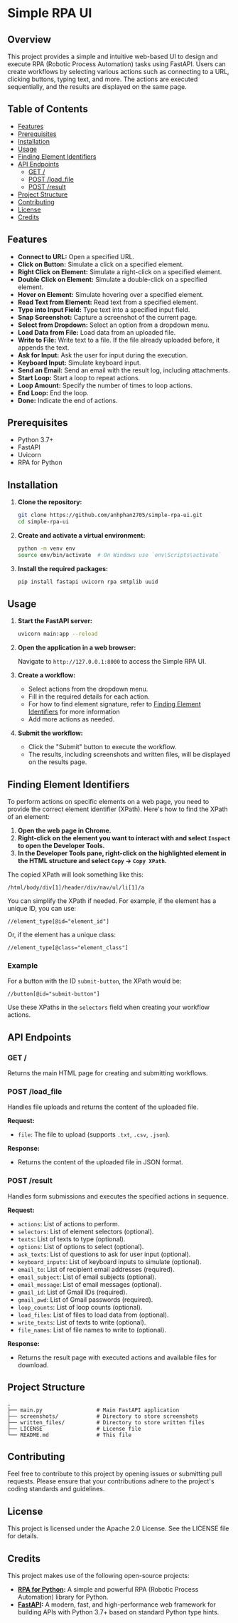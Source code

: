 # Simple RPA UI

## Overview

This project provides a simple and intuitive web-based UI to design and execute RPA (Robotic Process Automation) tasks using FastAPI. Users can create workflows by selecting various actions such as connecting to a URL, clicking buttons, typing text, and more. The actions are executed sequentially, and the results are displayed on the same page.

## Table of Contents

- [Features](#features)
- [Prerequisites](#prerequisites)
- [Installation](#installation)
- [Usage](#usage)
- [Finding Element Identifiers](#finding-element-identifiers)
- [API Endpoints](#api-endpoints)
  - [GET /](#get-)
  - [POST /load_file](#post-load_file)
  - [POST /result](#post-result)
- [Project Structure](#project-structure)
- [Contributing](#contributing)
- [License](#license)
- [Credits](#credits)

## Features

- **Connect to URL:** Open a specified URL.
- **Click on Button:** Simulate a click on a specified element.
- **Right Click on Element:** Simulate a right-click on a specified element.
- **Double Click on Element:** Simulate a double-click on a specified element.
- **Hover on Element:** Simulate hovering over a specified element.
- **Read Text from Element:** Read text from a specified element.
- **Type into Input Field:** Type text into a specified input field.
- **Snap Screenshot:** Capture a screenshot of the current page.
- **Select from Dropdown:** Select an option from a dropdown menu.
- **Load Data from File:** Load data from an uploaded file.
- **Write to File:** Write text to a file. If the file already uploaded before, it appends the text.
- **Ask for Input:** Ask the user for input during the execution.
- **Keyboard Input:** Simulate keyboard input.
- **Send an Email:** Send an email with the result log, including attachments.
- **Start Loop:** Start a loop to repeat actions.
- **Loop Amount:** Specify the number of times to loop actions.
- **End Loop:** End the loop.
- **Done:** Indicate the end of actions.

## Prerequisites

- Python 3.7+
- FastAPI
- Uvicorn
- RPA for Python

## Installation

1. **Clone the repository:**

    ```bash
    git clone https://github.com/anhphan2705/simple-rpa-ui.git
    cd simple-rpa-ui
    ```

2. **Create and activate a virtual environment:**

    ```bash
    python -m venv env
    source env/bin/activate  # On Windows use `env\Scripts\activate`
    ```

3. **Install the required packages:**

    ```bash
    pip install fastapi uvicorn rpa smtplib uuid
    ```

## Usage

1. **Start the FastAPI server:**

    ```bash
    uvicorn main:app --reload
    ```

2. **Open the application in a web browser:**

    Navigate to `http://127.0.0.1:8000` to access the Simple RPA UI.

3. **Create a workflow:**

    - Select actions from the dropdown menu.
    - Fill in the required details for each action.
    - For how to find element signature, refer to [Finding Element Identifiers](#finding-element-identifiers) for more information
    - Add more actions as needed.

4. **Submit the workflow:**

    - Click the "Submit" button to execute the workflow.
    - The results, including screenshots and written files, will be displayed on the results page.

## Finding Element Identifiers

To perform actions on specific elements on a web page, you need to provide the correct element identifier (XPath). Here's how to find the XPath of an element:

1. **Open the web page in Chrome.**
2. **Right-click on the element you want to interact with and select `Inspect` to open the Developer Tools.**
3. **In the Developer Tools pane, right-click on the highlighted element in the HTML structure and select `Copy` -> `Copy XPath`.**

The copied XPath will look something like this:

```xpath
/html/body/div[1]/header/div/nav/ul/li[1]/a
```

You can simplify the XPath if needed. For example, if the element has a unique ID, you can use:

```xpath
//element_type[@id="element_id"]
```

Or, if the element has a unique class:

```xpath
//element_type[@class="element_class"]
```

### Example

For a button with the ID `submit-button`, the XPath would be:

```xpath
//button[@id="submit-button"]
```

Use these XPaths in the `selectors` field when creating your workflow actions.

## API Endpoints

### GET /

Returns the main HTML page for creating and submitting workflows.

### POST /load_file

Handles file uploads and returns the content of the uploaded file.

**Request:**

- `file`: The file to upload (supports `.txt`, `.csv`, `.json`).

**Response:**

- Returns the content of the uploaded file in JSON format.

### POST /result

Handles form submissions and executes the specified actions in sequence.

**Request:**

- `actions`: List of actions to perform.
- `selectors`: List of element selectors (optional).
- `texts`: List of texts to type (optional).
- `options`: List of options to select (optional).
- `ask_texts`: List of questions to ask for user input (optional).
- `keyboard_inputs`: List of keyboard inputs to simulate (optional).
- `email_to`: List of recipient email addresses (required).
- `email_subject`: List of email subjects (optional).
- `email_message`: List of email messages (optional).
- `gmail_id`: List of Gmail IDs (required).
- `gmail_pwd`: List of Gmail passwords (required).
- `loop_counts`: List of loop counts (optional).
- `load_files`: List of files to load data from (optional).
- `write_texts`: List of texts to write (optional).
- `file_names`: List of file names to write to (optional).

**Response:**

- Returns the result page with executed actions and available files for download.

## Project Structure

```
.
├── main.py                 # Main FastAPI application
├── screenshots/            # Directory to store screenshots
├── written_files/          # Directory to store written files
├── LICENSE                 # License file
└── README.md               # This file
```

## Contributing

Feel free to contribute to this project by opening issues or submitting pull requests. Please ensure that your contributions adhere to the project's coding standards and guidelines.

## License

This project is licensed under the Apache 2.0 License. See the LICENSE file for details.

## Credits

This project makes use of the following open-source projects:

- **[RPA for Python](https://github.com/tebelorg/RPA-Python):** A simple and powerful RPA (Robotic Process Automation) library for Python.
- **[FastAPI](https://github.com/tiangolo/fastapi):** A modern, fast, and high-performance web framework for building APIs with Python 3.7+ based on standard Python type hints.